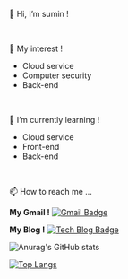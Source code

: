 👋 Hi, I’m sumin ! 

<br/>

👀 My interest !

  + Cloud service
  + Computer security
  + Back-end
 
<br/>


🌱 I’m currently learning !

  + Cloud service
  + Front-end
  + Back-end

<br/>

📫 How to reach me ...

**My Gmail !** [![Gmail Badge](https://img.shields.io/badge/Gmail-d14836?style=flat-square&logo=Gmail&logoColor=white&link=mailto:2018102173@khu.ac.kr)](mailto:2018102173@khu.ac.kr)

**My Blog !** [![Tech Blog Badge](http://img.shields.io/badge/-Tech%20blog-black?style=flat-square&logo=blogger&logoColor=white&link=https://suminn0.tistory.com/)](https://suminn0.tistory.com/)

![Anurag's GitHub stats](https://github-readme-stats.vercel.app/api?username=Eeap&&show_icons=true&theme=flag-india)

[![Top Langs](https://github-readme-stats.vercel.app/api/top-langs/?username=Eeap)](https://github.com/anuraghazra/github-readme-stats)


<!---
Eeap/Eeap is a ✨ special ✨ repository because its `README.md` (this file) appears on your GitHub profile.
You can click the Preview link to take a look at your changes.
--->
